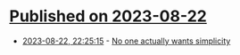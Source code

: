 # [Published on 2023-08-22](index.md)

* [2023-08-22, 22:25:15](https://lobste.rs/s/ao2x0v/no_one_actually_wants_simplicity) - [No one actually wants simplicity](https://lukeplant.me.uk/blog/posts/no-one-actually-wants-simplicity/)
